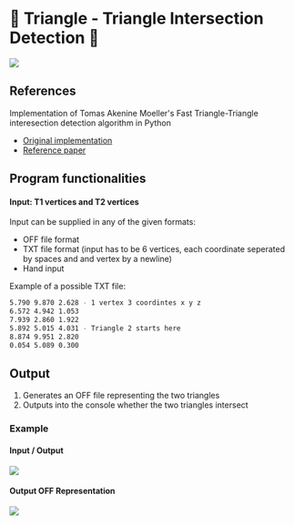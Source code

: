 # 🔺 Triangle - Triangle Intersection Detection 🔺
![](https://i.imgur.com/z6Mzpng.png)

## References

Implementation of Tomas Akenine Moeller's Fast Triangle-Triangle interesection detection algorithm in Python

* [Original implementation](http://fileadmin.cs.lth.se/cs/Personal/Tomas_Akenine-Moller/code/tritri_isectline.txt)
* [Reference paper](https://web.stanford.edu/class/cs277/resources/papers/Moller1997b.pdf)

## Program functionalities
#### Input: T1 vertices and T2 vertices

Input can be supplied in any of the given formats:

* OFF file format
* TXT file format (input has to be 6 vertices, each coordinate seperated by spaces and and vertex by a newline)
* Hand input

Example of a possible TXT file:
```sh
5.790 9.870 2.628 - 1 vertex 3 coordintes x y z
6.572 4.942 1.053
7.939 2.860 1.922  
5.892 5.015 4.031 - Triangle 2 starts here
8.874 9.951 2.820
0.054 5.089 0.300
```

## Output
1. Generates an OFF file representing the two triangles
2. Outputs into the console whether the two triangles intersect

### Example
#### Input / Output
![](https://i.imgur.com/1G0rxNx.png)
#### Output OFF Representation
![](https://i.imgur.com/EMuCDNz.png)
